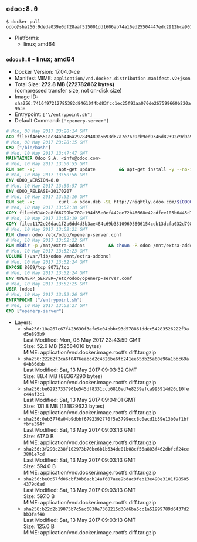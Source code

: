 ## `odoo:8.0`

```console
$ docker pull odoo@sha256:9deda039e0df28aaf515001dd1606ab74a16ed25504447edc2912bca9019cd43
```

-	Platforms:
	-	linux; amd64

### `odoo:8.0` - linux; amd64

-	Docker Version: 17.04.0-ce
-	Manifest MIME: `application/vnd.docker.distribution.manifest.v2+json`
-	Total Size: **272.8 MB (272782862 bytes)**  
	(compressed transfer size, not on-disk size)
-	Image ID: `sha256:7416f97212785382d84610f4bd83fcc1ec25f93aa070de267599660b220a9a38`
-	Entrypoint: `["\/entrypoint.sh"]`
-	Default Command: `["openerp-server"]`

```dockerfile
# Mon, 08 May 2017 23:28:14 GMT
ADD file:f4e6551ac34ab446a297849489a5693d67a7e76c9cb9ed9346d82392c9d9a5fe in / 
# Mon, 08 May 2017 23:28:15 GMT
CMD ["/bin/bash"]
# Wed, 10 May 2017 13:47:47 GMT
MAINTAINER Odoo S.A. <info@odoo.com>
# Wed, 10 May 2017 13:50:55 GMT
RUN set -x;         apt-get update         && apt-get install -y --no-install-recommends             ca-certificates             curl             node-less             node-clean-css             python-gevent             python-pip             python-pyinotify             python-renderpm             python-support         && curl -o wkhtmltox.deb -SL http://nightly.odoo.com/extra/wkhtmltox-0.12.1.2_linux-jessie-amd64.deb         && echo '40e8b906de658a2221b15e4e8cd82565a47d7ee8 wkhtmltox.deb' | sha1sum -c -         && dpkg --force-depends -i wkhtmltox.deb         && apt-get -y install -f --no-install-recommends         && apt-get purge -y --auto-remove -o APT::AutoRemove::RecommendsImportant=false -o APT::AutoRemove::SuggestsImportant=false npm         && rm -rf /var/lib/apt/lists/* wkhtmltox.deb         && pip install psycogreen==1.0
# Wed, 10 May 2017 13:50:56 GMT
ENV ODOO_VERSION=8.0
# Wed, 10 May 2017 13:50:57 GMT
ENV ODOO_RELEASE=20170207
# Wed, 10 May 2017 13:52:16 GMT
RUN set -x;         curl -o odoo.deb -SL http://nightly.odoo.com/${ODOO_VERSION}/nightly/deb/odoo_${ODOO_VERSION}.${ODOO_RELEASE}_all.deb         && echo 'cd8c1dc9d2ddf5a538381eed85871a2e343ec8ae odoo.deb' | sha1sum -c -         && dpkg --force-depends -i odoo.deb         && apt-get update         && apt-get -y install -f --no-install-recommends         && rm -rf /var/lib/apt/lists/* odoo.deb
# Wed, 10 May 2017 13:52:18 GMT
COPY file:b514c2e8f66799bc707e194d35e0ef442ee72b46668e42cdfee105b6445d7eb0 in / 
# Wed, 10 May 2017 13:52:19 GMT
COPY file:1172e26dac1f2b6dd4d3b3ae484c69b33109695606154cdb13dcfa032d798e88 in /etc/odoo/ 
# Wed, 10 May 2017 13:52:21 GMT
RUN chown odoo /etc/odoo/openerp-server.conf
# Wed, 10 May 2017 13:52:22 GMT
RUN mkdir -p /mnt/extra-addons         && chown -R odoo /mnt/extra-addons
# Wed, 10 May 2017 13:52:23 GMT
VOLUME [/var/lib/odoo /mnt/extra-addons]
# Wed, 10 May 2017 13:52:24 GMT
EXPOSE 8069/tcp 8071/tcp
# Wed, 10 May 2017 13:52:24 GMT
ENV OPENERP_SERVER=/etc/odoo/openerp-server.conf
# Wed, 10 May 2017 13:52:25 GMT
USER [odoo]
# Wed, 10 May 2017 13:52:26 GMT
ENTRYPOINT ["/entrypoint.sh"]
# Wed, 10 May 2017 13:52:27 GMT
CMD ["openerp-server"]
```

-	Layers:
	-	`sha256:10a267c67f423630f3afe5e04bbbc93d578861ddcc54283526222f3ad5e895b9`  
		Last Modified: Mon, 08 May 2017 23:43:59 GMT  
		Size: 52.6 MB (52584016 bytes)  
		MIME: application/vnd.docker.image.rootfs.diff.tar.gzip
	-	`sha256:222b2f2ca6f0476eabcd2c4326be6fb241ee65db25a60e96a1bbc69a64b36dbb`  
		Last Modified: Sat, 13 May 2017 09:03:32 GMT  
		Size: 88.4 MB (88367290 bytes)  
		MIME: application/vnd.docker.image.rootfs.diff.tar.gzip
	-	`sha256:be62937337961e545df8331ccb6810ed7e8239efca995914d26c10fec44af3c1`  
		Last Modified: Sat, 13 May 2017 09:04:01 GMT  
		Size: 131.8 MB (131829623 bytes)  
		MIME: application/vnd.docker.image.rootfs.diff.tar.gzip
	-	`sha256:0eb3776a04b9dbbf6792392770f5e3799ecc8c0ecd1b39e13b0af1bffbfe394f`  
		Last Modified: Sat, 13 May 2017 09:03:13 GMT  
		Size: 617.0 B  
		MIME: application/vnd.docker.image.rootfs.diff.tar.gzip
	-	`sha256:3f290c238f102973b70be6b1b634de01b08cf56a803f462dbfcf24ce3801e7cd`  
		Last Modified: Sat, 13 May 2017 09:03:13 GMT  
		Size: 594.0 B  
		MIME: application/vnd.docker.image.rootfs.diff.tar.gzip
	-	`sha256:be0d57fd06cbf30b6acb14af607aee9bdac9feb13e490e3101f985054379d6ad`  
		Last Modified: Sat, 13 May 2017 09:03:13 GMT  
		Size: 597.0 B  
		MIME: application/vnd.docker.image.rootfs.diff.tar.gzip
	-	`sha256:b22d2b19075b7c5ac6830e7368215d30d6ba5cc1a51999789d6437d2bb3faf48`  
		Last Modified: Sat, 13 May 2017 09:03:13 GMT  
		Size: 125.0 B  
		MIME: application/vnd.docker.image.rootfs.diff.tar.gzip
